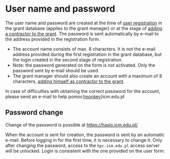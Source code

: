# User name and password

The user name and password are created at the time of 
[user registration](../../Podrecznik_grantowy/zakladanie_konta.en.md) in the grant database 
(applies to the grant manager) or at the stage of 
[adding a contractor to the grant](../../Podrecznik_grantowy/jak_wystapic_o_grant_obliczeniowy.en.md).
The password is sent automatically by e-mail to the address provided in the registration form.

- The account name consists of max. 8 characters. It is not the e-mail address provided during the first registration in the grant database, but the login created in the second stage of registration.
- Note: the password generated on the form is not activated. Only the password sent by e-mail should be used.
- The grant manager should also create an account with a maximum of 8 characters, 
[adding himself as contractor to the grant](../../Podrecznik_grantowy/jak_wystapic_o_grant_obliczeniowy.en.md).

In case of difficulties with obtaining the correct password for the account, please send an e-mail to help pomoc([monkey](https://en.wikipedia.org/wiki/At_sign#Names_in_other_languages))icm.edu.pl

## Password change

Change of the password is possible at <https://haslo.icm.edu.pl/>

When the account is sent for creation, the password is sent by an automatic e-mail.
Before logging in for the first time, it is necessary to change it.
Only after changing the password, access to the `hpc.icm.edu.pl` access server will be unlocked.
Login is consistent with the one provided on the user form.
